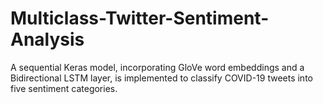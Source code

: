 # Multiclass-Twitter-Sentiment-Analysis
A sequential Keras model, incorporating GloVe word embeddings and a Bidirectional LSTM layer, is implemented to classify COVID-19 tweets into five sentiment categories.
